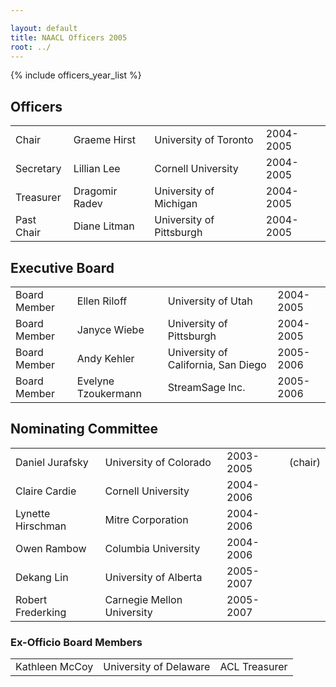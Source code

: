```yaml
---

layout: default
title: NAACL Officers 2005
root: ../
---
```


{% include officers_year_list %}

Officers
--------

|            |                |                          |           |
|------------|----------------|--------------------------|-----------|
| Chair      | Graeme Hirst   | University of Toronto    | 2004-2005 |
| Secretary  | Lillian Lee    | Cornell University       | 2004-2005 |
| Treasurer  | Dragomir Radev | University of Michigan   | 2004-2005 |
| Past Chair | Diane Litman   | University of Pittsburgh | 2004-2005 |

Executive Board
---------------

|              |                     |                                     |           |
|--------------|---------------------|-------------------------------------|-----------|
| Board Member | Ellen Riloff        | University of Utah                  | 2004-2005 |
| Board Member | Janyce Wiebe        | University of Pittsburgh            | 2004-2005 |
| Board Member | Andy Kehler         | University of California, San Diego | 2005-2006 |
| Board Member | Evelyne Tzoukermann | StreamSage Inc.                     | 2005-2006 |

Nominating Committee
--------------------

|                   |                            |           |         |
|-------------------|----------------------------|-----------|---------|
| Daniel Jurafsky   | University of Colorado     | 2003-2005 | (chair) |
| Claire Cardie     | Cornell University         | 2004-2006 |
| Lynette Hirschman | Mitre Corporation          | 2004-2006 |
| Owen Rambow       | Columbia University        | 2004-2006 |
| Dekang Lin        | University of Alberta      | 2005-2007 |
| Robert Frederking | Carnegie Mellon University | 2005-2007 |

### Ex-Officio Board Members

|                |                        |               |
|----------------|------------------------|---------------|
| Kathleen McCoy | University of Delaware | ACL Treasurer |


